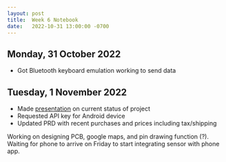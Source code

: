 ```yaml
---
layout: post
title:  Week 6 Notebook
date:   2022-10-31 13:00:00 -0700
---
```

## Monday, 31 October 2022
* Got Bluetooth keyboard emulation working to send data 

## Tuesday, 1 November 2022
* Made [presentation](https://docs.google.com/presentation/d/1oQHlqUJn1JuXBS9Z6L5o_JKMEsjGNzYGgXZ8c9CwRew/edit?usp=sharing) on current status of project
* Requested API key for Android device
* Updated PRD with recent purchases and prices including tax/shipping

Working on designing PCB, google maps, and pin drawing function (?). Waiting for phone to arrive
on Friday to start integrating sensor with phone app.

